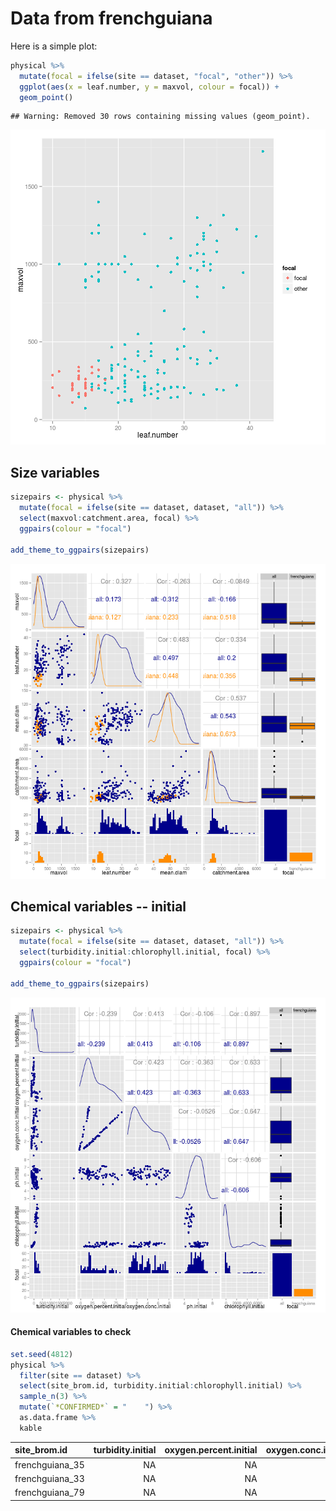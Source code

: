 
# Data from frenchguiana

Here is a simple plot:

```r
physical %>% 
  mutate(focal = ifelse(site == dataset, "focal", "other")) %>% 
  ggplot(aes(x = leaf.number, y = maxvol, colour = focal)) +
  geom_point()
```

```
## Warning: Removed 30 rows containing missing values (geom_point).
```

![plot of chunk unnamed-chunk-1](figure/frenchguiana__unnamed-chunk-1-1.png) 

## Size variables


```r
sizepairs <- physical %>% 
  mutate(focal = ifelse(site == dataset, dataset, "all")) %>% 
  select(maxvol:catchment.area, focal) %>% 
  ggpairs(colour = "focal")

add_theme_to_ggpairs(sizepairs)
```

![plot of chunk sizes](figure/frenchguiana__sizes-1.png) 


## Chemical variables -- initial


```r
sizepairs <- physical %>% 
  mutate(focal = ifelse(site == dataset, dataset, "all")) %>% 
  select(turbidity.initial:chlorophyll.initial, focal) %>% 
  ggpairs(colour = "focal")

add_theme_to_ggpairs(sizepairs)
```

![plot of chunk chem_initial](figure/frenchguiana__chem_initial-1.png) 

#### Chemical variables to check


```r
set.seed(4812)
physical %>% 
  filter(site == dataset) %>% 
  select(site_brom.id, turbidity.initial:chlorophyll.initial) %>% 
  sample_n(3) %>% 
  mutate(`*CONFIRMED*` = "    ") %>% 
  as.data.frame %>% 
  kable
```



|site_brom.id    | turbidity.initial| oxygen.percent.initial| oxygen.conc.initial| ph.initial| chlorophyll.initial|*CONFIRMED* |
|:---------------|-----------------:|----------------------:|-------------------:|----------:|-------------------:|:-----------|
|frenchguiana_35 |                NA|                     NA|                  NA|         NA|                  NA|            |
|frenchguiana_33 |                NA|                     NA|                  NA|         NA|                  NA|            |
|frenchguiana_79 |                NA|                     NA|                  NA|         NA|                  NA|            |

